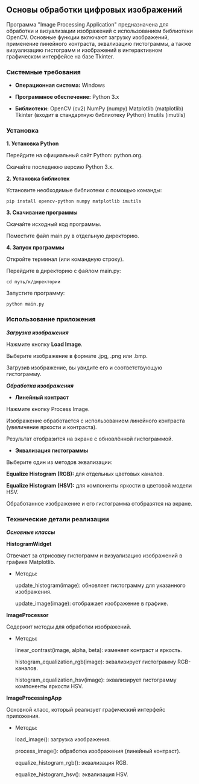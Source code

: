 ## Основы обработки цифровых изображений 
Программа "Image Processing Application" предназначена для обработки и визуализации изображений с использованием библиотеки OpenCV. Основные функции включают загрузку изображений, применение линейного контраста, эквализацию гистограммы, а также визуализацию гистограмм и изображений в интерактивном графическом интерфейсе на базе Tkinter.

### Системные требования

* **Операционная система:** Windows

* **Программное обеспечение:** Python 3.x

* **Библиотеки:**
OpenCV (cv2)
NumPy (numpy)
Matplotlib (matplotlib)
Tkinter (входит в стандартную библиотеку Python)
Imutils (imutils)

### Установка

**1. Установка Python**

Перейдите на официальный сайт Python: python.org.

Скачайте последнюю версию Python 3.x.

**2. Установка библиотек**

Установите необходимые библиотеки с помощью команды:

    pip install opencv-python numpy matplotlib imutils    

**3. Скачивание программы**

Скачайте исходный код программы.

Поместите файл main.py в отдельную директорию.

**4. Запуск программы**

Откройте терминал (или командную строку).

Перейдите в директорию с файлом main.py:

    cd путь/к/директории    

Запустите программу:

    python main.py    

### Использование приложения

***Загрузка изображения***

Нажмите кнопку **Load Image**.

Выберите изображение в формате .jpg, .png или .bmp.

Загрузив изображение, вы увидите его и соответствующую гистограмму.

***Обработка изображения***

* **Линейный контраст**

Нажмите кнопку Process Image.

Изображение обработается с использованием линейного контраста (увеличение яркости и контраста).

Результат отобразится на экране с обновлённой гистограммой.

* **Эквализация гистограммы**

Выберите один из методов эквализации:

**Equalize Histogram (RGB):** для отдельных цветовых каналов.

**Equalize Histogram (HSV):** для компоненты яркости в цветовой модели HSV.

Обработанное изображение и его гистограмма отобразятся на экране.

### Технические детали реализации

***Основные классы***

**HistogramWidget**

Отвечает за отрисовку гистограмм и визуализацию изображений в графике Matplotlib.

* Методы:

    update_histogram(image): обновляет гистограмму для указанного изображения.

    update_image(image): отображает изображение в графике.

**ImageProcessor**

Содержит методы для обработки изображений.

* Методы:

    linear_contrast(image, alpha, beta): изменяет контраст и яркость.

    histogram_equalization_rgb(image): эквализирует гистограмму RGB-каналов.

    histogram_equalization_hsv(image): эквализирует гистограмму компоненты яркости HSV.

**ImageProcessingApp**

Основной класс, который реализует графический интерфейс приложения.

* Методы:

    load_image(): загрузка изображения.

    process_image(): обработка изображения (линейный контраст).

    equalize_histogram_rgb(): эквализация RGB.

    equalize_histogram_hsv(): эквализация HSV.
